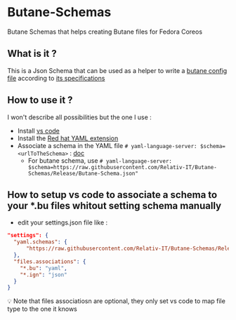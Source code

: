 # Butane-Schemas

Butane Schemas that helps creating Butane files for Fedora Coreos

## What is it ?

This is a Json Schema that can be used as a helper to write a [butane config file](https://github.com/coreos/butane) according to [its specifications](https://github.com/coreos/butane/tree/main/docs)

## How to use it ?

I won't describe all possibilities but the one I use :

- Install [vs code](https://github.com/microsoft/vscode)
- Install the [Red hat YAML extension](https://github.com/redhat-developer/vscode-yaml)
- Associate a schema in the YAML file `# yaml-language-server: $schema=<urlToTheSchema>` : [doc](https://github.com/redhat-developer/vscode-yaml#associating-a-schema-to-a-glob-pattern-via-yamlschemas)
  - For butane schema, use `# yaml-language-server: $schema=https://raw.githubusercontent.com/Relativ-IT/Butane-Schemas/Release/Butane-Schema.json"`

## How to setup vs code to associate a schema to your *.bu files whitout setting schema manually

- edit your settings.json file like :

```JSON
"settings": {
  "yaml.schemas": {
      "https://raw.githubusercontent.com/Relativ-IT/Butane-Schemas/Release/Butane-Schema.json": ["*.bu"]
  },
  "files.associations": {
    "*.bu": "yaml",
    "*.ign": "json"
  }
}
```

:bulb: Note that files associatiosn are optional, they only set vs code to map file type to the one it knows
